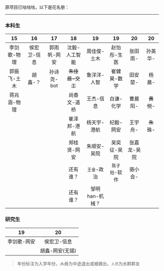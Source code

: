 原项目已咕咕咕，以下是花名册：
***
### 本科生
|15|16|17|18|19|19|20|20|
|:----:|:----:|:----:|:----:|:----:|:----:|:----:|:----:|
|李剑歌-物理|侯宏卫-信息|郭雨帆-网安|沈毅-人工智能|周佳俊-土木|赵怡彤-生医|张田雨-|孙英华-|
|郭振飞-土木|胡鑫-？|孙诗尧-bot|~~朱佳晨-交工~~|鲁洋洋-人智|崔健昊-数学|田安堃-|杨晨-|
|蒋兆涵-物理|||尚香文-道桥|王杰-信息|白谦-化学|曹晨阳-|~~黄悦~~-|
||||崔泽邦-港航|杨天宇-港航|纪毅-网安|王宇舟-|~~朱珠~~-|
||||郑桂贤-网安|朱顺安-吴院|吴奕征-吴院|张嘉龙-吴院|
||||还有谁？|`王金`-政治|`陈子阳`-软件|骆小会-|
||||还有谁？|邹明han-机械？|||

### 研究生
|19|20|
|:----:|:----:|
|李剑歌-网安|侯宏卫-信息|
||胡鑫-网安(无锡)|
>年份标注为入学年份，~~人员~~为中途退出或被踢出，`人员`为水群群友
